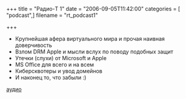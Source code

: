+++
title = "Радио-T 1"
date = "2006-09-05T11:42:00"
categories = [ "podcast",]
filename = "rt_podcast1"

+++

- Крупнейшая афера виртуального мира и прочая наивная доверчивость
- Взлом DRM Apple и мысли вслух по поводу подобных защит
- Утечки (слухи) от Microsoft и Apple
- MS Office для всего и на всем
- Киберсквотеры и увод домейнов
- И наконец то, что забыли :)

[аудио](https://cdn.radio-t.com/rt_podcast1.mp3)
<audio src="https://cdn.radio-t.com/rt_podcast1.mp3" preload="none"></audio>